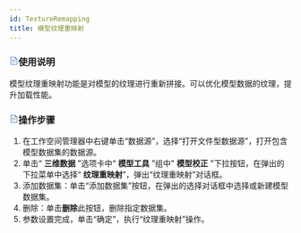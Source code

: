 ```yaml
---
id: TextureRemapping
title: 模型纹理重映射  
---  
```

### ![](../../../img/read.gif)使用说明

模型纹理重映射功能是对模型的纹理进行重新拼接。可以优化模型数据的纹理，提升加载性能。

### ![](../../../img/read.gif)操作步骤

1. 在工作空间管理器中右键单击“数据源”，选择“打开文件型数据源”，打开包含模型数据集的数据源。
2. 单击“ **三维数据** ”选项卡中“ **模型工具** ”组中" **模型校正** "下拉按钮，在弹出的下拉菜单中选择“ **纹理重映射**”，弹出“纹理重映射”对话框。
3. 添加数据集：单击“添加数据集”按钮，在弹出的选择对话框中选择或新建模型数据集。
4. 删除：单击**删除**此按钮，删除指定数据集。
5. 参数设置完成，单击“确定”，执行“纹理重映射”操作。



